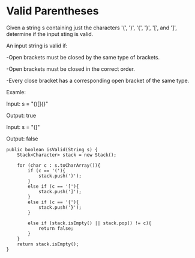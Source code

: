 # Valid Parentheses

Given a string s containing just the characters '(', ')', '{', '}', '[', and ']', determine if the input sting is valid.

An input string is valid if:

-Open brackets must be closed by the same type of brackets.

-Open brackets must be closed in the correct order.

-Every close bracket has a corresponding open bracket of the same type.

Examle:

Input: s = "()[]{}"

Output: true

Input: s = "(]"

Output: false



    public boolean isValid(String s) {
        Stack<Character> stack = new Stack();
        
        for (char c : s.toCharArray()){
            if (c == '('){
                stack.push(')');
            }
            else if (c == '['){
                stack.push(']');
            }
            else if (c == '{'){
                stack.push('}');
            }
            
            else if (stack.isEmpty() || stack.pop() != c){
                return false;
            }
        }
        return stack.isEmpty();
    }
